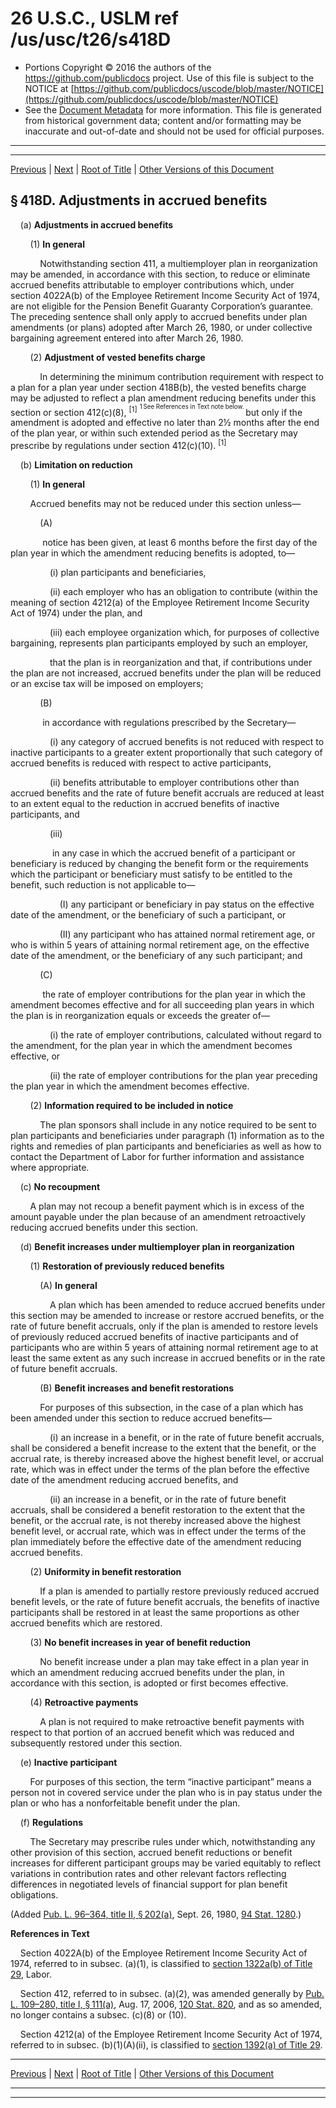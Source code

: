 ---
---

# 26 U.S.C., USLM ref /us/usc/t26/s418D

* Portions Copyright © 2016 the authors of the https://github.com/publicdocs project.
  Use of this file is subject to the NOTICE at [https://github.com/publicdocs/uscode/blob/master/NOTICE](https://github.com/publicdocs/uscode/blob/master/NOTICE)
* See the [Document Metadata](././../../../../../../../..//README.md) for more information.
  This file is generated from historical government data; content and/or formatting may be inaccurate and out-of-date and should not be used for official purposes.

----------
----------

[Previous](./../../../../../../../..//us/usc/t26/stA/ch1/schD/ptI/sptC/m__us_usc_t26_s418C.md) | [Next](./../../../../../../../..//us/usc/t26/stA/ch1/schD/ptI/sptC/m__us_usc_t26_s418E.md) | [Root of Title](./../../../../../../../../) | [Other Versions of this Document](https://publicdocs.github.io/go/links?ns=uslm&ref=%2Fus%2Fusc%2Ft26%2Fs418D)

## § 418D. Adjustments in accrued benefits

    (a) __Adjustments in accrued benefits__ 

        (1) __In general__ 

            Notwithstanding section 411, a multiemployer plan in reorganization may be amended, in accordance with this section, to reduce or eliminate accrued benefits attributable to employer contributions which, under section 4022A(b) of the Employee Retirement Income Security Act of 1974, are not eligible for the Pension Benefit Guaranty Corporation’s guarantee. The preceding sentence shall only apply to accrued benefits under plan amendments (or plans) adopted after March 26, 1980, or under collective bargaining agreement entered into after March 26, 1980.

        (2) __Adjustment of vested benefits charge__ 

            In determining the minimum contribution requirement with respect to a plan for a plan year under section 418B(b), the vested benefits charge may be adjusted to reflect a plan amendment reducing benefits under this section or section 412(c)(8), <sup>\[1\]</sup>  <sup><sup> 1 See References in Text note below. </sup></sup>  but only if the amendment is adopted and effective no later than 2½ months after the end of the plan year, or within such extended period as the Secretary may prescribe by regulations under section 412(c)(10). <sup>\[1\]</sup> 

    (b) __Limitation on reduction__ 

        (1) __In general__ 

        Accrued benefits may not be reduced under this section unless—

            (A)

             notice has been given, at least 6 months before the first day of the plan year in which the amendment reducing benefits is adopted, to—

                (i) plan participants and beneficiaries,

                (ii) each employer who has an obligation to contribute (within the meaning of section 4212(a) of the Employee Retirement Income Security Act of 1974) under the plan, and

                (iii) each employee organization which, for purposes of collective bargaining, represents plan participants employed by such an employer,

                that the plan is in reorganization and that, if contributions under the plan are not increased, accrued benefits under the plan will be reduced or an excise tax will be imposed on employers;

            (B)

             in accordance with regulations prescribed by the Secretary—

                (i) any category of accrued benefits is not reduced with respect to inactive participants to a greater extent proportionally that such category of accrued benefits is reduced with respect to active participants,

                (ii) benefits attributable to employer contributions other than accrued benefits and the rate of future benefit accruals are reduced at least to an extent equal to the reduction in accrued benefits of inactive participants, and

                (iii)

                 in any case in which the accrued benefit of a participant or beneficiary is reduced by changing the benefit form or the requirements which the participant or beneficiary must satisfy to be entitled to the benefit, such reduction is not applicable to—

                    (I) any participant or beneficiary in pay status on the effective date of the amendment, or the beneficiary of such a participant, or

                    (II) any participant who has attained normal retirement age, or who is within 5 years of attaining normal retirement age, on the effective date of the amendment, or the beneficiary of any such participant; and

            (C)

             the rate of employer contributions for the plan year in which the amendment becomes effective and for all succeeding plan years in which the plan is in reorganization equals or exceeds the greater of—

                (i) the rate of employer contributions, calculated without regard to the amendment, for the plan year in which the amendment becomes effective, or

                (ii) the rate of employer contributions for the plan year preceding the plan year in which the amendment becomes effective.

        (2) __Information required to be included in notice__ 

            The plan sponsors shall include in any notice required to be sent to plan participants and beneficiaries under paragraph (1) information as to the rights and remedies of plan participants and beneficiaries as well as how to contact the Department of Labor for further information and assistance where appropriate.

    (c) __No recoupment__ 

        A plan may not recoup a benefit payment which is in excess of the amount payable under the plan because of an amendment retroactively reducing accrued benefits under this section.

    (d) __Benefit increases under multiemployer plan in reorganization__ 

        (1) __Restoration of previously reduced benefits__ 

            (A) __In general__ 

                A plan which has been amended to reduce accrued benefits under this section may be amended to increase or restore accrued benefits, or the rate of future benefit accruals, only if the plan is amended to restore levels of previously reduced accrued benefits of inactive participants and of participants who are within 5 years of attaining normal retirement age to at least the same extent as any such increase in accrued benefits or in the rate of future benefit accruals.

            (B) __Benefit increases and benefit restorations__ 

            For purposes of this subsection, in the case of a plan which has been amended under this section to reduce accrued benefits—

                (i) an increase in a benefit, or in the rate of future benefit accruals, shall be considered a benefit increase to the extent that the benefit, or the accrual rate, is thereby increased above the highest benefit level, or accrual rate, which was in effect under the terms of the plan before the effective date of the amendment reducing accrued benefits, and

                (ii) an increase in a benefit, or in the rate of future benefit accruals, shall be considered a benefit restoration to the extent that the benefit, or the accrual rate, is not thereby increased above the highest benefit level, or accrual rate, which was in effect under the terms of the plan immediately before the effective date of the amendment reducing accrued benefits.

        (2) __Uniformity in benefit restoration__ 

            If a plan is amended to partially restore previously reduced accrued benefit levels, or the rate of future benefit accruals, the benefits of inactive participants shall be restored in at least the same proportions as other accrued benefits which are restored.

        (3) __No benefit increases in year of benefit reduction__ 

            No benefit increase under a plan may take effect in a plan year in which an amendment reducing accrued benefits under the plan, in accordance with this section, is adopted or first becomes effective.

        (4) __Retroactive payments__ 

            A plan is not required to make retroactive benefit payments with respect to that portion of an accrued benefit which was reduced and subsequently restored under this section.

    (e) __Inactive participant__ 

        For purposes of this section, the term “inactive participant” means a person not in covered service under the plan who is in pay status under the plan or who has a nonforfeitable benefit under the plan.

    (f) __Regulations__ 

        The Secretary may prescribe rules under which, notwithstanding any other provision of this section, accrued benefit reductions or benefit increases for different participant groups may be varied equitably to reflect variations in contribution rates and other relevant factors reflecting differences in negotiated levels of financial support for plan benefit obligations.

(Added [Pub. L. 96–364, title II, § 202(a)][/us/pl/96/364/s202/a], Sept. 26, 1980, [94 Stat. 1280][/us/stat/94/1280].)

 __References in Text__ 

    Section 4022A(b) of the Employee Retirement Income Security Act of 1974, referred to in subsec. (a)(1), is classified to [section 1322a(b) of Title 29][/us/usc/t29/s1322a/b], Labor.

    Section 412, referred to in subsec. (a)(2), was amended generally by [Pub. L. 109–280, title I, § 111(a)][/us/pl/109/280/s111/a], Aug. 17, 2006, [120 Stat. 820][/us/stat/120/820], and as so amended, no longer contains a subsec. (c)(8) or (10).

    Section 4212(a) of the Employee Retirement Income Security Act of 1974, referred to in subsec. (b)(1)(A)(ii), is classified to [section 1392(a) of Title 29][/us/usc/t29/s1392/a].

----------

[Previous](./../../../../../../../..//us/usc/t26/stA/ch1/schD/ptI/sptC/m__us_usc_t26_s418C.md) | [Next](./../../../../../../../..//us/usc/t26/stA/ch1/schD/ptI/sptC/m__us_usc_t26_s418E.md) | [Root of Title](./../../../../../../../../) | [Other Versions of this Document](https://publicdocs.github.io/go/links?ns=uslm&ref=%2Fus%2Fusc%2Ft26%2Fs418D)

----------
----------

[/us/pl/96/364/s202/a]: https://publicdocs.github.io/go/links?ns=uslm&ref=%2Fus%2Fpl%2F96%2F364%2Fs202%2Fa
[/us/stat/94/1280]: https://publicdocs.github.io/go/links?ns=uslm&ref=%2Fus%2Fstat%2F94%2F1280
[/us/usc/t29/s1322a/b]: https://publicdocs.github.io/go/links?ns=uslm&ref=%2Fus%2Fusc%2Ft29%2Fs1322a%2Fb
[/us/pl/109/280/s111/a]: https://publicdocs.github.io/go/links?ns=uslm&ref=%2Fus%2Fpl%2F109%2F280%2Fs111%2Fa
[/us/stat/120/820]: https://publicdocs.github.io/go/links?ns=uslm&ref=%2Fus%2Fstat%2F120%2F820
[/us/usc/t29/s1392/a]: https://publicdocs.github.io/go/links?ns=uslm&ref=%2Fus%2Fusc%2Ft29%2Fs1392%2Fa


